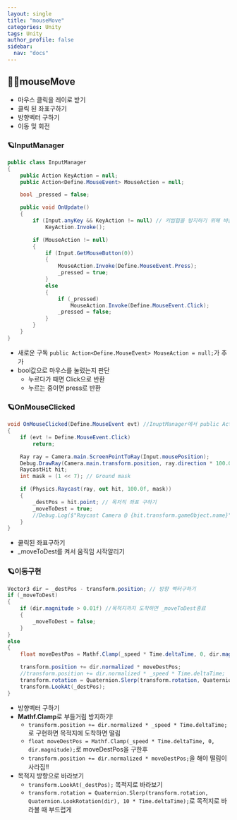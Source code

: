 ```yaml
---
layout: single
title: "mouseMove"
categories: Unity
tags: Unity
author_profile: false
sidebar:
  nav: "docs"
---
```


## 🙇‍♀️mouseMove

* 마우스 클릭을 레이로 받기
* 클릭 된 좌표구하기
* 방향벡터 구하기
* 이동 및 회전


### 🪐InputManager

```cs
public class InputManager
{
    public Action KeyAction = null;
    public Action<Define.MouseEvent> MouseAction = null;

    bool _pressed = false;

    public void OnUpdate()
    {
        if (Input.anyKey && KeyAction != null) // 키씹힙을 방지하기 위해 바꿈
            KeyAction.Invoke();

        if (MouseAction != null)
        {
            if (Input.GetMouseButton(0))
            {
                MouseAction.Invoke(Define.MouseEvent.Press);
                _pressed = true;
            }
            else
            {
                if (_pressed)
                    MouseAction.Invoke(Define.MouseEvent.Click);
                _pressed = false;
            }
        }
    }
}
```

* 새로운 구독 `public Action<Define.MouseEvent> MouseAction = null;`가 추가
* bool값으로 마우스를 눌렀는지 판단
  * 누르다가 때면 Click으로 반환
  * 누르는 중이면 press로 반환

### 🪐OnMouseClicked

```cs
void OnMouseClicked(Define.MouseEvent evt) //InuptManager에서 public Action<Define.MouseEvent> MouseAction = null;로 정의해서 Define.MouseEvent evt인자가 필요함
{
    if (evt != Define.MouseEvent.Click)
        return;

    Ray ray = Camera.main.ScreenPointToRay(Input.mousePosition);
    Debug.DrawRay(Camera.main.transform.position, ray.direction * 100.0f, Color.red, 1.0f);
    RaycastHit hit;
    int mask = (1 << 7); // Ground mask

    if (Physics.Raycast(ray, out hit, 100.0f, mask))
    {
        _destPos = hit.point; // 목저직 좌표 구하기
        _moveToDest = true;
        //Debug.Log($"Raycast Camera @ {hit.transform.gameObject.name}");
    }
}
```

* 쿨릭된 좌표구하기
* _moveToDest를 켜서 움직임 시작알리기


### 🪐이동구현

```cs
Vector3 dir = _destPos - transform.position; // 방향 벡터구하기
if (_moveToDest)
{
    if (dir.magnitude > 0.01f) //목적지까지 도착하면 _moveToDest종료
    {
        _moveToDest = false;
    }
}
else
{
    float moveDestPos = Mathf.Clamp(_speed * Time.deltaTime, 0, dir.magnitude); //

    transform.position += dir.normalized * moveDestPos;
    //transform.position += dir.normalized * _speed * Time.deltaTime;
    transform.rotation = Quaternion.Slerp(transform.rotation, Quaternion.LookRotation(dir), 10 * Time.deltaTime);
    transform.LookAt(_destPos);
}
```
* 방향벡터 구하기
* **Mathf.Clamp**로 부들거림 방지하기!
  * `transform.position += dir.normalized * _speed * Time.deltaTime;`로 구현하면 목적지에 도착하면 떨림
  * `float moveDestPos = Mathf.Clamp(_speed * Time.deltaTime, 0, dir.magnitude);`로 moveDestPos을 구한후
  * `transform.position += dir.normalized * moveDestPos;`을 해야 떨림이 사라짐!!
* 목적지 방향으로 바라보기
  * `transform.LookAt(_destPos);` 목적지로 바라보기
  * `transform.rotation = Quaternion.Slerp(transform.rotation, Quaternion.LookRotation(dir), 10 * Time.deltaTime);`로 목적지로 바라볼 때 부드럽게 
